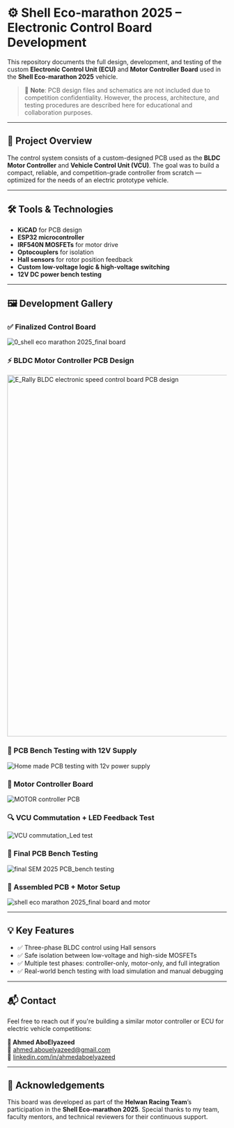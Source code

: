 # ⚙️ Shell Eco-marathon 2025 – Electronic Control Board Development

This repository documents the full design, development, and testing of the custom **Electronic Control Unit (ECU)** and **Motor Controller Board** used in the **Shell Eco-marathon 2025** vehicle.

> 🛑 **Note**: PCB design files and schematics are not included due to competition confidentiality. However, the process, architecture, and testing procedures are described here for educational and collaboration purposes.

---

## 📌 Project Overview

The control system consists of a custom-designed PCB used as the **BLDC Motor Controller** and **Vehicle Control Unit (VCU)**. The goal was to build a compact, reliable, and competition-grade controller from scratch — optimized for the needs of an electric prototype vehicle.

---

## 🛠️ Tools & Technologies

- **KiCAD** for PCB design
- **ESP32 microcontroller**
- **IRF540N MOSFETs** for motor drive
- **Optocouplers** for isolation
- **Hall sensors** for rotor position feedback
- **Custom low-voltage logic & high-voltage switching**
- **12V DC power bench testing**

---

## 🖼️ Development Gallery

### ✅ Finalized Control Board
![0_shell eco marathon 2025_final board](https://github.com/user-attachments/assets/ecbda0be-0f4a-408d-953f-43263413847d)

### ⚡ BLDC Motor Controller PCB Design
<img width="1368" height="829" alt="E_Rally BLDC electronic speed control board PCB design" src="https://github.com/user-attachments/assets/f2b686a2-cd20-460b-bfe0-5d07ffd32400" />

### 🔧 PCB Bench Testing with 12V Supply
![Home made PCB testing with 12v power supply](https://github.com/user-attachments/assets/0c5e148c-90ba-4250-a7da-f07a52dab87f)

### 🔌 Motor Controller Board
![MOTOR controller PCB](https://github.com/user-attachments/assets/e585b730-d18f-43b8-9e92-ba3069e37d1e)

### 🔍 VCU Commutation + LED Feedback Test
![VCU commutation_Led test](https://github.com/user-attachments/assets/d91eb47e-e24e-4f1b-9707-9d0a87f75601)

### 🧪 Final PCB Bench Testing
![final SEM 2025 PCB_bench testing](https://github.com/user-attachments/assets/4a7a5686-b71d-467a-8fab-f50fbcfbbd22)

### 🚗 Assembled PCB + Motor Setup
![shell eco marathon 2025_final board and motor](https://github.com/user-attachments/assets/7f23320d-9cb3-439a-acb4-3b8e32199300)

---

## 💡 Key Features

- ✅ Three-phase BLDC control using Hall sensors
- ✅ Safe isolation between low-voltage and high-side MOSFETs
- ✅ Multiple test phases: controller-only, motor-only, and full integration
- ✅ Real-world bench testing with load simulation and manual debugging

---

## 📬 Contact

Feel free to reach out if you're building a similar motor controller or ECU for electric vehicle competitions:

**👤 Ahmed AboElyazeed**  
📧 [ahmed.abouelyazeed@gmail.com](mailto:aboelyazeed7777@gmail.com)  
🔗 [linkedin.com/in/ahmedaboelyazeed](https://www.linkedin.com/in/ahmed-aboelyazeed-43ba22231/)

---

## 🙏 Acknowledgements

This board was developed as part of the **Helwan Racing Team**’s participation in the **Shell Eco-marathon 2025**. Special thanks to my team, faculty mentors, and technical reviewers for their continuous support.
